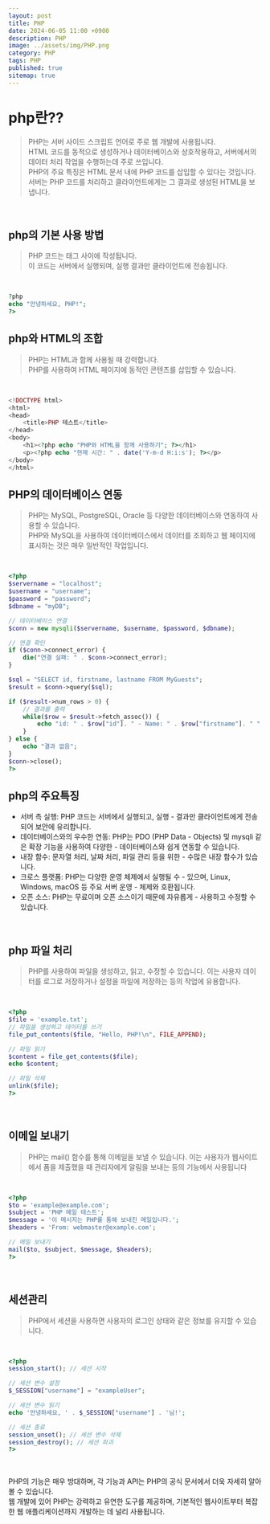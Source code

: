 ```yaml
---
layout: post
title: PHP
date: 2024-06-05 11:00 +0900
description: PHP
image: ../assets/img/PHP.png
category: PHP
tags: PHP
published: true
sitemap: true
---
```


# php란??

> PHP는 서버 사이드 스크립트 언어로 주로 웹 개발에 사용됩니다.  
> HTML 코드를 동적으로 생성하거나 데이터베이스와 상호작용하고, 서버에서의 데이터 처리 작업을 수행하는데 주로 쓰입니다.  
> PHP의 주요 특징은 HTML 문서 내에 PHP 코드를 삽입할 수 있다는 것입니다.  
> 서버는 PHP 코드를 처리하고 클라이언트에게는 그 결과로 생성된 HTML을 보냅니다.

<br>

## php의 기본 사용 방법

> PHP 코드는 <?php와 ?> 태그 사이에 작성됩니다.  
> 이 코드는 서버에서 실행되며, 실행 결과만 클라이언트에 전송됩니다.

<br>

```php
?php
echo "안녕하세요, PHP!";
?>
```

## php와 HTML의 조합

> PHP는 HTML과 함께 사용될 때 강력합니다.  
> PHP를 사용하여 HTML 페이지에 동적인 콘텐츠를 삽입할 수 있습니다.

<br>

```php
<!DOCTYPE html>
<html>
<head>
    <title>PHP 테스트</title>
</head>
<body>
    <h1><?php echo "PHP와 HTML을 함께 사용하기"; ?></h1>
    <p><?php echo "현재 시간: " . date('Y-m-d H:i:s'); ?></p>
</body>
</html>

```

## PHP의 데이터베이스 연동

> PHP는 MySQL, PostgreSQL, Oracle 등 다양한 데이터베이스와 연동하여 사용할 수 있습니다.  
> PHP와 MySQL을 사용하여 데이터베이스에서 데이터를 조회하고 웹 페이지에 표시하는 것은 매우 일반적인 작업입니다.

<br>

```php
<?php
$servername = "localhost";
$username = "username";
$password = "password";
$dbname = "myDB";

// 데이터베이스 연결
$conn = new mysqli($servername, $username, $password, $dbname);

// 연결 확인
if ($conn->connect_error) {
    die("연결 실패: " . $conn->connect_error);
}

$sql = "SELECT id, firstname, lastname FROM MyGuests";
$result = $conn->query($sql);

if ($result->num_rows > 0) {
    // 결과를 출력
    while($row = $result->fetch_assoc()) {
        echo "id: " . $row["id"]. " - Name: " . $row["firstname"]. " " . $row["lastname"]. "<br>";
    }
} else {
    echo "결과 없음";
}
$conn->close();
?>

```

## php의 주요특징

- 서버 측 실행: PHP 코드는 서버에서 실행되고, 실행 - 결과만 클라이언트에게 전송되어 보안에 유리합니다.
- 데이터베이스와의 우수한 연동: PHP는 PDO (PHP Data - Objects) 및 mysqli 같은 확장 기능을 사용하여 다양한 - 데이터베이스와 쉽게 연동할 수 있습니다.
- 내장 함수: 문자열 처리, 날짜 처리, 파일 관리 등을 위한 - 수많은 내장 함수가 있습니다.
- 크로스 플랫폼: PHP는 다양한 운영 체제에서 실행될 수 - 있으며, Linux, Windows, macOS 등 주요 서버 운영 - 체제와 호환됩니다.
- 오픈 소스: PHP는 무료이며 오픈 소스이기 때문에 자유롭게 - 사용하고 수정할 수 있습니다.

<br>

## php 파일 처리

> PHP를 사용하여 파일을 생성하고, 읽고, 수정할 수 있습니다. 이는 사용자 데이터를 로그로 저장하거나 설정을 파일에 저장하는 등의 작업에 유용합니다.

<br>

```php
<?php
$file = 'example.txt';
// 파일을 생성하고 데이터를 쓰기
file_put_contents($file, "Hello, PHP!\n", FILE_APPEND);

// 파일 읽기
$content = file_get_contents($file);
echo $content;

// 파일 삭제
unlink($file);
?>

```

<br>

## 이메일 보내기

> PHP는 mail() 함수를 통해 이메일을 보낼 수 있습니다. 이는 사용자가 웹사이트에서 폼을 제출했을 때 관리자에게 알림을 보내는 등의 기능에서 사용됩니다

<br>

```php
<?php
$to = 'example@example.com';
$subject = 'PHP 메일 테스트';
$message = '이 메시지는 PHP를 통해 보내진 메일입니다.';
$headers = 'From: webmaster@example.com';

// 메일 보내기
mail($to, $subject, $message, $headers);
?>

```

<br>

## 세션관리

> PHP에서 세션을 사용하면 사용자의 로그인 상태와 같은 정보를 유지할 수 있습니다.

<br>

```php
<?php
session_start(); // 세션 시작

// 세션 변수 설정
$_SESSION["username"] = "exampleUser";

// 세션 변수 읽기
echo '안녕하세요, ' . $_SESSION["username"] . '님!';

// 세션 종료
session_unset(); // 세션 변수 삭제
session_destroy(); // 세션 파괴
?>

```

<Br>

PHP의 기능은 매우 방대하며, 각 기능과 API는 PHP의 공식 문서에서 더욱 자세히 알아볼 수 있습니다.  
웹 개발에 있어 PHP는 강력하고 유연한 도구를 제공하며, 기본적인 웹사이트부터 복잡한 웹 애플리케이션까지 개발하는 데 널리 사용됩니다.
